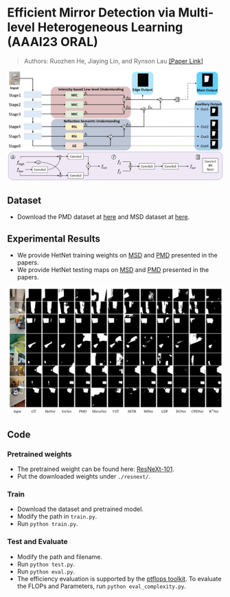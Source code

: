 # Efficient Mirror Detection via Multi-level Heterogeneous Learning (AAAI23 ORAL)
> Authors: Ruozhen He, Jiaying Lin, and Rynson Lau
[[Paper Link]](https://arxiv.org/pdf/2211.15644v1.pdf)

![HetNet](./Image/HetNet.jpg)

## Dataset
- Download the PMD dataset at [here](https://drive.google.com/file/d/1xF_YLqbXRkB6JjXHgmM05mdPjlbtPmDz/view?usp=sharing) and MSD dataset at [here](https://drive.google.com/file/d/1Znw92fO6lCKfXejjSSyMyL1qtFepgjPI/view?usp=sharing).


## Experimental Results
- We provide HetNet training weights on [MSD](https://drive.google.com/file/d/1O4-_SXct-iontmm-mCkxafP5lGLz4Yut/view?usp=sharing) and [PMD](https://drive.google.com/file/d/1ZtVO-DHFvWwwKyeJJYK9UJx99cl8fVZ8/view?usp=sharing) presented in the papers.
- We provide HetNet testing maps on [MSD](https://drive.google.com/file/d/11d_VPuF9-Qkjuztt84-p5-NYZBUYcCkn/view?usp=sharing) and [PMD](https://drive.google.com/file/d/1dDyk5Uq_PYz5P23kevtdC0eQsA_W11yA/view?usp=sharing) presented in the papers.

![Evaluation](./Image/Map-Comparison.png)

## Code
### Pretrained weights
- The pretrained weight can be found here: [ResNeXt-101](https://drive.google.com/file/d/1B4WQj0Sn9eSFMZ8haT3pgv6Z12FhmMVe/view?usp=sharing).
- Put the downloaded weights under `./resnext/`.

### Train
- Download the dataset and pretrained model.
- Modify the path in `train.py`.
- Run `python train.py`.

### Test and Evaluate 
- Modify the path and filename.
- Run `python test.py`.
- Run `python eval.py`.
- The efficiency evaluation is supported by the [ptflops toolkit](https://pypi.org/project/ptflops/). To evaluate the FLOPs and Parameters, run `python eval_complexity.py`.
